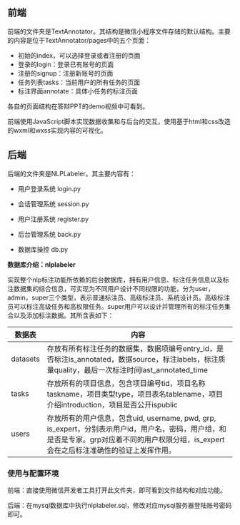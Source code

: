 ## 前端

前端的文件夹是TextAnnotator。其结构是微信小程序文件存储的默认结构。主要的内容是位于TextAnnotator/pages中的五个页面：

* 初始的index，可以选择登录或者注册的页面
* 登录的login：登录已有账号的页面
* 注册的signup：注册新账号的页面
* 任务列表tasks：当前用户的所有任务的页面
* 标注界面annotate：具体小任务的标注页面

各自的页面结构在答辩PPT的demo视频中可看到。

前端使用JavaScript脚本实现数据收集和与后台的交互，使用基于html和css改造的wxml和wxss实现内容的可视化。



## 后端

后端的文件夹是NLPLabeler。其主要内容有：

* 用户登录系统 login.py

* 会话管理系统 session.py

* 用户注册系统 register.py

* 后台管理系统 back.py

* 数据库操控 db.py

**数据库介绍：nlplabeler**

实现整个nlp标注功能所依赖的后台数据库，拥有用户信息、标注任务信息以及标注数据集的综合信息，可实现为不同用户设计不同权限的功能，分为user，admin，super三个类型，表示普通标注员、高级标注员、系统设计员。高级标注员可以标注高级任务和高权限任务。super用户可以设计并管理所有的标注任务集合以及添加标注数据。其所含表如下：

| 数据表   | 内容                                                         |
| -------- | ------------------------------------------------------------ |
| datasets | 存放有所有标注任务的数据集，数据项编号entry_id，是否标注is_annotated，数据source，标注labels，标注质量quality，最后一次标注时间last_annotated_time |
| tasks    | 存放所有的项目信息，包含项目编号tid，项目名称taskname，项目类型type，项目表名tablename，项目介绍introduction，项目是否公开ispublic |
| users    | 存放所有的用户信息，包含uid, username, pwd, grp, is_expert，分别表示用户id，用户名，密码，用户组，和是否是专家。grp对应着不同的用户权限分组，is_expert会在之后标注准确性的验证上发挥作用。 |



### 使用与配置环境

前端：直接使用微信开发者工具打开此文件夹，即可看到文件结构和对应功能。

后端：在mysql数据库中执行nlplabeler.sql，修改对应mysql服务器登陆账号密码即可。



